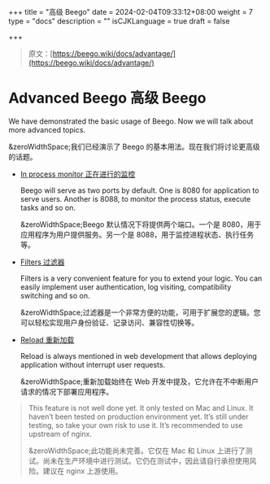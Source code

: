 +++
title = "高级 Beego"
date = 2024-02-04T09:33:12+08:00
weight = 7
type = "docs"
description = ""
isCJKLanguage = true
draft = false

+++

> 原文：[https://beego.wiki/docs/advantage/](https://beego.wiki/docs/advantage/)

# Advanced Beego 高级 Beego



We have demonstrated the basic usage of Beego. Now we will talk about more advanced topics.

&zeroWidthSpace;我们已经演示了 Beego 的基本用法。现在我们将讨论更高级的话题。

- [In process monitor
  正在进行的监控](https://beego.wiki/docs/advantage/monitor)

  Beego will serve as two ports by default. One is 8080 for application to serve users. Another is 8088, to monitor the process status, execute tasks and so on.

  &zeroWidthSpace;Beego 默认情况下将提供两个端口。一个是 8080，用于应用程序为用户提供服务。另一个是 8088，用于监控进程状态、执行任务等。

- [Filters
  过滤器](https://beego.wiki/docs/mvc/controller/filter)

  Filters is a very convenient feature for you to extend your logic. You can easily implement user authentication, log visiting, compatibility switching and so on.

  &zeroWidthSpace;过滤器是一个非常方便的功能，可用于扩展您的逻辑。您可以轻松实现用户身份验证、记录访问、兼容性切换等。

- [Reload
  重新加载](https://beego.wiki/docs/module/grace)

  Reload is always mentioned in web development that allows deploying application without interrupt user requests.

  &zeroWidthSpace;重新加载始终在 Web 开发中提及，它允许在不中断用户请求的情况下部署应用程序。

> This feature is not well done yet. It only tested on Mac and Linux. It haven’t been tested on production environment yet. It’s still under testing, so take your own risk to use it. It’s recommended to use upstream of nginx.
>
> &zeroWidthSpace;此功能尚未完善。它仅在 Mac 和 Linux 上进行了测试。尚未在生产环境中进行测试。它仍在测试中，因此请自行承担使用风险。建议在 nginx 上游使用。